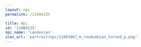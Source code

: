 ```yaml
---
layout: npc
permalink: /11004135

title: Npc
id: '11004135'
npc_name: 'Landevian'
icon_url: 'portrait/npc/11003867_m_renduebian_turned_p.png'
---
```

